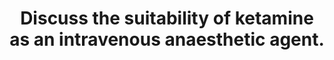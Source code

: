 ---
title: "Discuss the suitability of ketamine as an intravenous anaesthetic agent."
entityType: SAQ
exam: PEX
college: ANZCA
year: 2012
sitting: A
question: 07
passRate: 40
EC_expectedDomains:
- "To answer this question candidates needed both to know factual material and to be able apply it in a discussion on ketamine's suitability or otherwise as an intravenous agent."
- "Breadth is also needed in this question with pharmaceutics and pharmacokinetics addressed in addition to pharmacodynamics."
- "Ketamine is used for both induction and maintenance of anaesthesia, with maintenance being usually with bolus dosing, and a pharmacokinetic discussion needs to explain this."
EC_extraCredit: []
EC_errorsCommon:
- "It was difficult for candidates who used a table to actually discuss the points, and separating advantages and disadvantages made it difficult to explain the balance between them."
- "For example, consider the best structure to expound that the maintenance of airway reflexes is advantageous when under resourced but that this needs to be considered against the risk of airway irritability with airway placement or with the increased oral secretions seen with ketamine."
- "Many candidates wrote about alternate routes of ketamine administration or its use in chronic pain, neither of which garnered marks."
- "A previous year's question compared ketamine to propofol and some candidates appeared to answer this, not the current question."
---